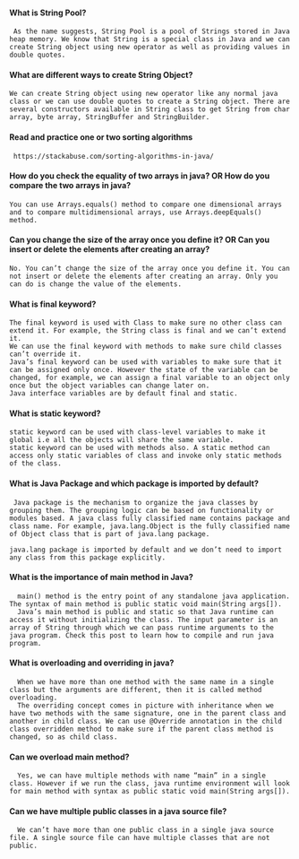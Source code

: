 #### What is String Pool?
     As the name suggests, String Pool is a pool of Strings stored in Java heap memory. We know that String is a special class in Java and we can create String object using new operator as well as providing values in double quotes.

#### What are different ways to create String Object?
    We can create String object using new operator like any normal java class or we can use double quotes to create a String object. There are several constructors available in String class to get String from char array, byte array, StringBuffer and StringBuilder.

#### Read and practice one or two sorting algorithms
     https://stackabuse.com/sorting-algorithms-in-java/

#### How do you check the equality of two arrays in java? OR How do you compare the two arrays in java?
    You can use Arrays.equals() method to compare one dimensional arrays and to compare multidimensional arrays, use Arrays.deepEquals() method.

#### Can you change the size of the array once you define it? OR Can you insert or delete the elements after creating an array?
    No. You can’t change the size of the array once you define it. You can not insert or delete the elements after creating an array. Only you can do is change the value of the elements.

#### What is final keyword?
    The final keyword is used with Class to make sure no other class can extend it. For example, the String class is final and we can’t extend it.
    We can use the final keyword with methods to make sure child classes can’t override it.
    Java’s final keyword can be used with variables to make sure that it can be assigned only once. However the state of the variable can be changed, for example, we can assign a final variable to an object only once but the object variables can change later on.
    Java interface variables are by default final and static.

#### What is static keyword?
    static keyword can be used with class-level variables to make it global i.e all the objects will share the same variable.
    static keyword can be used with methods also. A static method can access only static variables of class and invoke only static methods of the class.


#### What is Java Package and which package is imported by default?
     Java package is the mechanism to organize the java classes by grouping them. The grouping logic can be based on functionality or modules based. A java class fully classified name contains package and class name. For example, java.lang.Object is the fully classified name of Object class that is part of java.lang package.

    java.lang package is imported by default and we don’t need to import any class from this package explicitly.


#### What is the importance of main method in Java?
      main() method is the entry point of any standalone java application. The syntax of main method is public static void main(String args[]).
      Java’s main method is public and static so that Java runtime can access it without initializing the class. The input parameter is an array of String through which we can pass runtime arguments to the java program. Check this post to learn how to compile and run java program.

#### What is overloading and overriding in java?
      When we have more than one method with the same name in a single class but the arguments are different, then it is called method overloading.
      The overriding concept comes in picture with inheritance when we have two methods with the same signature, one in the parent class and another in child class. We can use @Override annotation in the child class overridden method to make sure if the parent class method is changed, so as child class.


#### Can we overload main method?
      Yes, we can have multiple methods with name “main” in a single class. However if we run the class, java runtime environment will look for main method with syntax as public static void main(String args[]).

#### Can we have multiple public classes in a java source file?
      We can’t have more than one public class in a single java source file. A single source file can have multiple classes that are not public.
